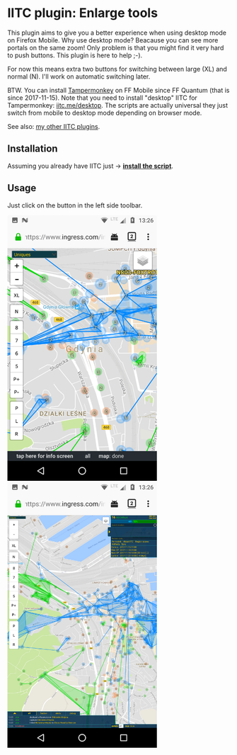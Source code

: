 # IITC plugin: Enlarge tools

This plugin aims to give you a better experience when using desktop mode on Firefox Mobile. Why use desktop mode? Beacause you can see more portals on the same zoom! Only problem is that you might find it very hard to push buttons. This plugin is here to help ;-).

For now this means extra two buttons for switching between large (XL) and normal (N). I'll work on automatic switching later.

BTW. You can install [Tampermonkey](https://addons.mozilla.org/pl/firefox/addon/tampermonkey/) on FF Mobile since FF Quantum (that is since 2017-11-15). Note that you need to install "desktop" IITC for Tampermonkey: [iitc.me/desktop](https://iitc.me/desktop/). The scripts are actually universal they just switch from mobile to desktop mode depending on browser mode.

See also: [my other IITC plugins](https://github.com/search?q=user%3AEccenux+iitc-plugin&type=Repositories).

Installation
------------

Assuming you already have IITC just &rarr; **[install the script](https://github.com/Eccenux/iitc-plugin-enlarge-tools/raw/master/enlarge-tools.user.js)**.

Usage
------------

Just click on the button in the left side toolbar.



<a target="_blank" href="https://raw.githubusercontent.com/Eccenux/iitc-plugin-enlarge-tools/master/screen-mobile.png">
<img height="600" src="https://raw.githubusercontent.com/Eccenux/iitc-plugin-enlarge-tools/master/screen-mobile.png">
</a>
<a target="_blank" href="https://raw.githubusercontent.com/Eccenux/iitc-plugin-enlarge-tools/master/screen-mobile-desktop-xl.png">
<img height="600" src="https://raw.githubusercontent.com/Eccenux/iitc-plugin-enlarge-tools/master/screen-mobile-desktop-xl.png">
</a>
